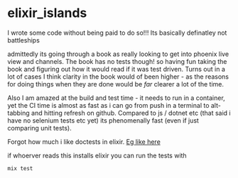 # elixir_islands

I wrote some code without being paid to do so!!!
Its basically definatley not battleships


admittedly its going through a book as really looking to get into phoenix live view and channels.
The book has no tests though! so having fun taking the book and figuring out how it would read if it was test driven.
Turns out in a lot of cases I think clarity in the book would of been higher - as the reasons for doing things when they are done would be *far* clearer a lot of the time. 

Also I am amazed at the build and test time - it needs to run in a container, yet the CI time is almost as fast as i can go from push in a terminal to alt-tabbing and hitting refresh on github.  Compared to js / dotnet etc (that said i have no selenium tests etc yet) its phenomenally fast (even if just comparing unit tests).

Forgot how much i like doctests in elixir.
[Eg like here](islands_engine/lib/islands_engine/board.ex)

if whoerver reads this installs elixir you can run the tests with
```bash
mix test
```
